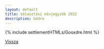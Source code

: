 ```yaml
---
layout: default
title: Választási névjegyzék 2022
description: Gödre
---
```


{% include settlementHTMLs/Gooxdre.html %}

[Vissza](../)